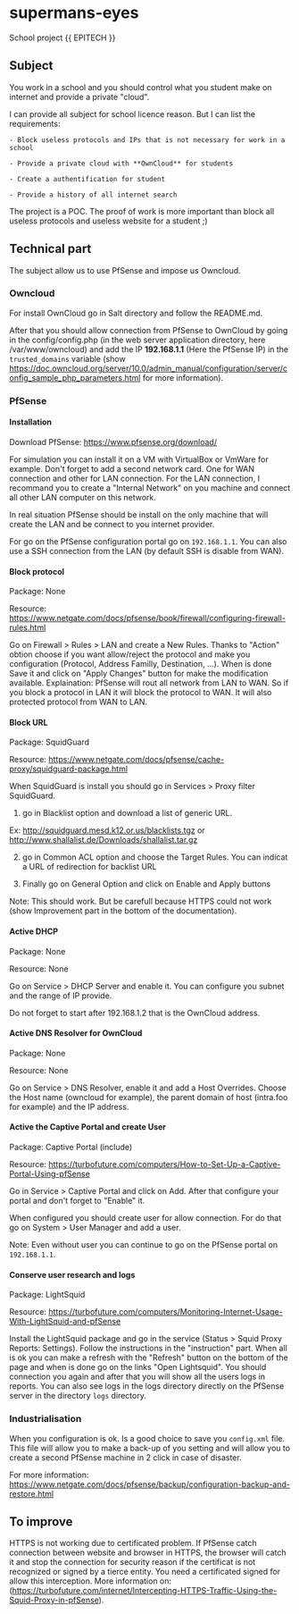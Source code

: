 # supermans-eyes
School project {{ EPITECH }}

## Subject
You work in a school and you should control what you student make on internet and provide a private "cloud".

I can provide all subject for school licence reason. But I can list the requirements:

    - Block useless protocols and IPs that is not necessary for work in a school
    
    - Provide a private cloud with **OwnCloud** for students
    
    - Create a authentification for student
    
    - Provide a history of all internet search
    
The project is a POC. The proof of work is more important than block all useless protocols and useless website for a student ;)

## Technical part
The subject allow us to use PfSense and impose us Owncloud.
    
### Owncloud
For install OwnCloud go in Salt directory and follow the README.md.

After that you should allow connection from PfSense to OwnCloud by going in the config/config.php (in the web server application directory, here /var/www/owncloud) and add the IP **192.168.1.1** (Here the PfSense IP) in the `trusted_domains` variable (show https://doc.owncloud.org/server/10.0/admin_manual/configuration/server/config_sample_php_parameters.html for more information).

### PfSense
#### Installation
Download PfSense: https://www.pfsense.org/download/

For simulation you can install it on a VM with VirtualBox or VmWare for example. Don't forget to add a second network card. One for WAN connection and other for LAN connection. For the LAN connection, I recommand you to create a "Internal Network" on you machine and connect all other LAN computer on this network.

In real situation PfSense should be install on the only machine that will create the LAN and be connect to you internet provider.

For go on the PfSense configuration portal go on `192.168.1.1`. You can also use a SSH connection from the LAN (by default SSH is disable from WAN).

#### Block protocol
Package: None

Resource: https://www.netgate.com/docs/pfsense/book/firewall/configuring-firewall-rules.html

Go on Firewall > Rules > LAN and create a New Rules. Thanks to "Action" obtion choose if you want allow/reject the protocol and make you configuration (Protocol, Address Familly, Destination, ...). When is done Save it and click on "Apply Changes" button for make the modification available.
Explaination: PfSense will rout all network from LAN to WAN. So if you block a protocol in LAN it will block the protocol to WAN. It will also protected protocol from WAN to LAN.

#### Block URL
Package: SquidGuard

Resource: https://www.netgate.com/docs/pfsense/cache-proxy/squidguard-package.html

When SquidGuard is install you should go in Services > Proxy filter SquidGuard.

1. go in Blacklist option and download a list of generic URL.

Ex: http://squidguard.mesd.k12.or.us/blacklists.tgz or http://www.shallalist.de/Downloads/shallalist.tar.gz

2. go in Common ACL option and choose the Target Rules. You can indicat a URL of redirection for backlist URL

3. Finally go on General Option and click on Enable and Apply buttons

Note: This should work. But be carefull because HTTPS could not work (show Improvement part in the bottom of the documentation).

#### Active DHCP
Package: None

Resource: None

Go on Service > DHCP Server and enable it. You can configure you subnet and the range of IP provide. 

Do not forget to start after 192.168.1.2 that is the OwnCloud address.

#### Active DNS Resolver for OwnCloud
Package: None

Resource: None

Go on Service > DNS Resolver, enable it and add a Host Overrides. Choose the Host name (owncloud for example), the parent domain of host (intra.foo for example) and the IP address.

#### Active the Captive Portal and create User
Package: Captive Portal (include)

Resource: https://turbofuture.com/computers/How-to-Set-Up-a-Captive-Portal-Using-pfSense

Go in Service > Captive Portal and click on Add. After that configure your portal and don't forget to "Enable" it.

When configured you should create user for allow connection. For do that go on System > User Manager and add a user.

Note: Even without user you can continue to  go on the PfSense portal on `192.168.1.1`.

#### Conserve user research and logs
Package: LightSquid

Resource: https://turbofuture.com/computers/Monitoring-Internet-Usage-With-LightSquid-and-pfSense

Install the LightSquid package and go in the service (Status > Squid Proxy Reports: Settings). Follow the instructions in the "instruction" part. When all is ok you can make a refresh with the "Refresh" button on the bottom of the page and when is done go on the links "Open Lightsquid". You should connection you again and after that you will show all the users logs in reports. You can also see logs in the logs directory directly on the PfSense server in the directory `logs` directory.

### Industrialisation
When you configuration is ok. Is a good choice to save you `config.xml` file. This file will allow you to make a back-up of you setting and will allow you to create a second PfSense machine in 2 click in case of disaster.

For more information: https://www.netgate.com/docs/pfsense/backup/configuration-backup-and-restore.html

## To improve
HTTPS is not working due to certificated problem. If PfSense catch connection between website and browser in HTTPS, the browser will catch it and stop the connection for security reason if the certificat is not recognized or signed by a tierce entity. You need a certificated signed for allow this interception. More information on: (https://turbofuture.com/internet/Intercepting-HTTPS-Traffic-Using-the-Squid-Proxy-in-pfSense).
